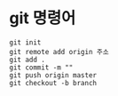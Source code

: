 # git 명령어

~~~
git init
git remote add origin 주소
git add .
git commit -m ""
git push origin master
git checkout -b branch
~~~
